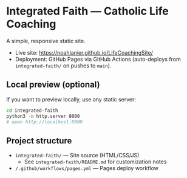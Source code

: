 # Integrated Faith — Catholic Life Coaching

A simple, responsive static site.

- Live site: https://noahlanier.github.io/LifeCoachingSite/
- Deployment: GitHub Pages via GitHub Actions (auto-deploys from `integrated-faith/` on pushes to `main`).

## Local preview (optional)
If you want to preview locally, use any static server:

```sh
cd integrated-faith
python3 -m http.server 8000
# open http://localhost:8000
```

## Project structure
- `integrated-faith/` — Site source (HTML/CSS/JS)
  - See `integrated-faith/README.md` for customization notes
- `/.github/workflows/pages.yml` — Pages deploy workflow
